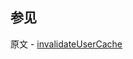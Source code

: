## 参见

原文 - [invalidateUserCache]( https://docs.mongodb.com/manual/reference/command/invalidateUserCache/ )

